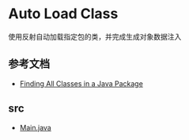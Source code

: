 # Auto Load Class

使用反射自动加载指定包的类，并完成生成对象数据注入

## 参考文档

* [Finding All Classes in a Java Package](https://www.baeldung.com/java-find-all-classes-in-package)

## src

* [Main.java](/mavens/basic/src/main/java/com/annotation/autoloadclass/Main.java)
